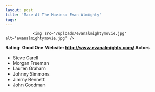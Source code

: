```yaml
---
layout: post
title: 'Maze At The Movies: Evan Almighty'
tags:
---
```



                <img src='/uploads/evanalmightymovie.jpg' alt='evanalmightymovie.jpg' />
<p><strong>Rating: Good One</strong>
<strong>Website: <a href="http://www.evanalmighty.com/"><a href="http://www.evanalmighty.com/">http://www.evanalmighty.com/</a></a></strong>
<strong>Actors</strong></p>
<ul>
    <li>Steve Carell</li>
    <li>Morgan Freeman</li>
    <li>Lauren Graham</li>
    <li>Johnny Simmons</li>
    <li>Jimmy Bennett</li>
    <li>John Goodman</li>
</ul>
